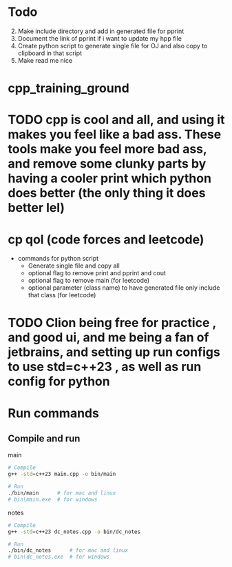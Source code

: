 # Todo

2. Make include directory and add in generated file for pprint
3. Document the link of pprint if i want to update my hpp file
4. Create python script to generate single file for OJ and also copy to clipboard in that script
5. Make read me nice
# cpp_training_ground

# TODO cpp is cool and all, and using it makes you feel like a bad ass. These tools make you feel more bad ass, and remove some clunky parts by having a cooler print which python does better (the only thing it does better lel) 


# cp qol (code forces and leetcode)

- commands for python script 
  - Generate single file and copy all
  - optional flag to remove print and pprint and cout
  - optional flag to remove main (for leetcode)
  - optional parameter (class name) to have generated file only include that class  (for leetcode)

# TODO Clion being free for practice , and good ui, and me being a fan of jetbrains, and setting up run configs to use std=c++23 , as well as run config for python

# 

# Run commands

## Compile and run

main
```bash
# Compile
g++ -std=c++23 main.cpp -o bin/main

# Run
./bin/main      # for mac and linux
# bin\main.exe  # for windows
```

notes
```bash
# Compile
g++ -std=c++23 dc_notes.cpp -o bin/dc_notes

# Run
./bin/dc_notes      # for mac and linux
# bin\dc_notes.exe  # for windows
```
